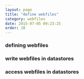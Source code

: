 ```yaml
---
layout: page
title: "define webfiles"
category: webfiles
date: 2015-07-05 09:23:25
order: 10
---
```


### defining webfiles

### write webfiles in datastores

### access webfiles in datastores
